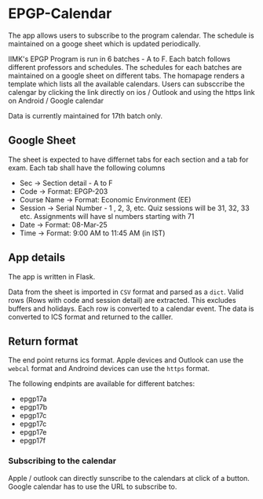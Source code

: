 # EPGP-Calendar

The app allows users to subscribe to the program calendar. The schedule is maintained on a googe sheet which is updated periodically.

IIMK's EPGP Program is run in 6 batches - A to F. Each batch follows different professors and schedules. The schedules for each batches are maintained on a google sheet on different tabs. The homapage renders a template which lists all the available calendars. Users can subsccribe the calengar by clicking the link directly on ios / Outlook and using the https link on Android / Google calendar

Data is currently maintained for 17th batch only.

## Google Sheet

The sheet is expected to have differnet tabs for each section and a tab for exam. Each tab shall have the following columns

- Sec -> Section detail - A to F
- Code -> Format: EPGP-203
- Course Name -> Format: Economic Environment (EE)
- Session -> Serial Number - 1 , 2, 3, etc. Quiz sessions will be 31, 32, 33 etc. Assignments will have sl numbers starting with 71
- Date -> Format: 08-Mar-25
- Time -> Format: 9:00 AM to 11:45 AM (in IST)

## App details

The app is written in Flask.

Data from the sheet is imported in `CSV` format and parsed as a `dict`. Valid rows (Rows with code and session detail) are extracted. This excludes buffers and holidays. Each row is converted to a calendar event. The data is converted to ICS format and returned to the calller.

## Return format

The end point returns ics format. Apple devices and Outlook can use the `webcal` format and Androind devices can use the `https` format.

The following endpints are available for different batches:

- epgp17a
- epgp17b
- epgp17c
- epgp17c
- epgp17e
- epgp17f


### Subscribing to the calendar

Apple / outlook can directly sunscribe to the calendars at click of a button. Google calendar has to use the URL to subscribe to. 
